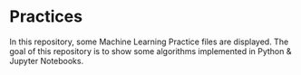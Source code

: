 # Practices

In this repository, some Machine Learning Practice files are displayed. The goal of this repository is to show some algorithms implemented in Python & Jupyter Notebooks.
